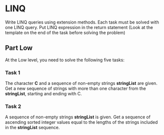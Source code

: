 # LINQ

Write LINQ queries using extension methods. Each task must be solved with
one LINQ query. Put LINQ expression in the return statement (Look at the template on the end of the task before solving the problem)

## Part Low 

At the Low level, you need to solve the following five tasks:

### Task 1
The character **C** and a sequence of non-empty strings **stringList** are given.
Get a new sequence of strings with more than one character from the **stringList**, starting and
ending with C.

### Task 2
A sequence of non-empty strings **stringList** is given.
Get a sequence of ascending sorted integer values equal to the lengths of the strings included
in the **stringList** sequence.
